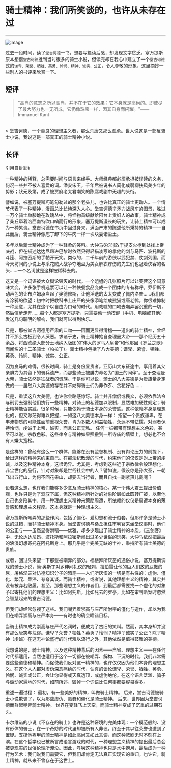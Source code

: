 ﻿# 骑士精神：我们所笑谈的，也许从未存在过


---   

![image](https://tvax4.sinaimg.cn/large/005Dd0fOly1g7ww28zen3j30fn09b0zd.jpg)

过去一段时间，读了`堂吉诃德`一书，想要写篇读后感，却发现文字贫乏。塞万提斯原本想借`堂吉诃德`批判当时很多的骑士小说，但读完却在我心中建立了一个`堂吉诃德`式的`谦卑、荣誉、牺牲、英勇、怜悯、精神、诚实、公正`，令人尊敬的形象，这里摘抄一些别人的书评来欣赏一下。  

## 短评  

> "高尚的意志之所以高尚，并不在于它的效果；它本身就是高尚的。即使尽了最大努力也一无所成，它仍像珠宝一样，因其自身而闪耀。"——Immanuel Kant

</br>
> 堂吉诃德，一个善良的理想主义者，那么荒唐又那么孤勇。世人说这是一部反骑士小说，我说这是一部真正的骑士精神小说。 

## 长评  

引用自`张佳玮` 

一种精神的稀释，总需要时间与语言来经手。大师经典都必须承担被误读的义务，何况一些并不被人喜爱的词。潘安宋玉，千年后被说书人简化成弱柳扶风美少年的剪影；状元及第，成了被贾府老太君嘲笑的陈腐戏剧中无趣的头衔。

譬如说，被塞万提斯巧笔勾勒过的那个老头儿，也许比真正的骑士更动人。一个情节代表了一种精神，漫画总比长诗深入人心。堂吉诃德举矛力战风车的图景，胜过一万个骑士单膝跪在玫瑰丛中，将怪物首级献给阳台上贵妇人的故事。骑士精神成了桑丘牵着洛西南特吹口哨而行的形象，塞万提斯漫长的玩笑，让骑士精神可以成为一种笑谈。堂吉诃德在书页中回过身来，满面严肃的陈述他所秉持的精神——自此而后，骑士精神像庖丁卸下的牛肉一样一块块委诸尘土。

多年以后骑士精神成为了一种轻柔的笑料。大仲马8岁时敢于提支火枪到处找上帝决战，但在描述达达尼昂进巴黎时依然只得轻描淡写的拿他的剑与马匹、波托斯的斗篷、阿拉密斯的手帕开玩笑。类似的，二千年前的游侠以武犯禁、仗剑列国，而今天坊间的小说上与采花贼大战争夺地盘为美女解衣疗伤的先生们也冠着侠客的名头……一个名词就是这样被稀释去的。

这又是一个词语被大众舆论毁灭的时代。一个姐姐的几张照片可以让芙蓉这个词意味大变，许多张手机选票可以让一种快餐食品变成一个团体的专有称呼。乔伊斯不动声色的让布卢姆承当起了奥德修斯，让他淫迭的太太变成了佩内洛普……我们都有涂鸦的欲望：初中时把教科书上庄严的头像添笔绘成熊猫或唐老鸭。你很难抑制一种恶意，尤其在这个以自由为口号的时代。用戏噱的口吻去嘲弄罢沉重的一切，然后信步走开……每个人都是塞万提斯，只需要动一动按键（手机、电脑或其他）发送几句聪明的解构，我们就可以得到快乐。

只是，那被堂吉诃德用严肃的口吻——因而更显得滑稽——道出的骑士精神，曾经并不那么古板到令人厌恶。求诸于史，骑士精神始自查理曼大帝——那个经历五十余战、将西欧绝大部分土地纳入版图的“伟大的罗马人皇帝”和他那因《罗兰之歌》而闻名的十二圣骑士（帕拉丁）。骑士精神包括了八大美德：谦卑、荣誉、牺牲、英勇、怜悯、精神、诚实、公正。

因为良马的难得，很长时间，骑士是身份显贵者。亚历山大东征途中，享用着其父亲腓力为其留下的骑兵遗产，而那些骑士被腓力命名为“国王的同伴”。至于查理曼大帝，骑士依然是征战者的贵族。于是你可以说，骑士的八大美德是为贵族量身定做的——虽然八大美德的存在并不妨碍骑士们为非作歹、贪花好色……

只是，重读这八大美德，也许你会略感惊讶。骑士并非僧侣或民众，必须依靠法令与刑罚去强制他们执行一些精神。对骑士的私德加以限制，显然难加硬性规定；骑士精神能否实践，很多时候，只能依赖于骑士本身的荣誉感。这种依赖本身是理想化的，但又渺茫得难以把握，一如这八大美德本身一样：
指望一个贵族谦卑，在丰沛物质的可能性面前重视荣誉，肯为多数人利益牺牲，永远不带怯懦，对弱者保持怜悯，虔诚于上帝，诚实，而且公正无私。
任何一桩都带有理想主义色彩，甚至可以说，宗教色彩。这些律令与精神如果照搬到一所寺庙的墙壁上，想必也不会有人嫌太宽松。


是这样的：曾经有这么一个群体，能够在没有监督机制、没有舆论压力的前提下，给出这样的精神来约束自己。在那法纪散漫的时代，约束他们的仅仅是对上帝的虔诚，以及这种精神本身。这很诡异。尤其是，考虑到这些近于宗教律令般理想化、非尘世化的品行，针对对象却是世俗社会中的人？譬如说，假设你是孙大圣，一朝飞出五行山，为何不回花果山，却要去当行者，而且自找一副紧箍儿戴呢？

设若这么想，也许我们能够多少念及骑士精神的核心。某一个伟大君王提出价值观，也许只是为了驾驭下属，但这种精神所针对的对象阶层如此圆转广被，以至他自己也身陷其中。用一种理想主义精神来策励周遭，所依赖的仅仅是周遭本身的荣誉感和理想主义程度。这本身就是一种理想主义。

塞万提斯所嘲弄的那些作风，包括了僵化、爱幻想和流于俗套，但那许多是骑士小说的过错，而非骑士精神本身。当堂吉诃德与桑丘担任审判官来坐堂议事时，他们的公正与——虽然显得滑稽——优雅，却多少现出了骑士精神的本质。《三剑客》中，无论达达尼昂、波托斯和阿拉密斯闹出过多少世俗的玩笑，大仲马依然把最后的浪漫幻想寄托在阿托斯身上。那几乎是个完美无缺的半神，秉持所有骑士美德的贵族。

或者，回过头来望一下那些被嘲弄的部分。福楼拜所厌恶的通俗小说，塞万提斯调戏的骑士小说，简·奥斯丁对乡绅间礼仪的轻刺，拉伯雷让他的巨人们放的屁撒的尿，屠格涅夫对彷徨知识分子的暗笔——人们所厌恨的一切是有共性的：虚伪、僵化、繁冗、呆滞、夸夸其谈。而骑士精神，或者说，其他理想主义的精神，其实并没有被弃若敝履。甚至，那些理想主义的作者们，到最后都需要找一个虚化的对象予以寄托他们的理想主义：比如阿托斯，比如死去的罗亭，比如在审判断案时忽然会智慧起来的堂吉诃德。

但我们却经常忽视了这些。我们嘲弄着崇高与庄严所附带的僵化与造作，却以为我们在嘲弄崇高与庄严本身——有时也的确会瞄错目标。


当骑士精神成为崇高与庄严代名词时，便成为了古旧的笑料。然而，其本身却并没有那么唐突与荒谬。谦卑？荣誉？牺牲？英勇？怜悯？精神？诚实？公正？除了精神（虔诚）在这无神论盛行的时代难以流行之外，其他依然是值得鼓舞的美德。


我想说的是，骑士精神，以及这种精神背后的因素——自省、理想主义——在任何时代都适用，当然也适用于这个一切都在被嘲弄、解构、下沉的时代。我们非常需要这些道德和精神。而促使我们反对这一精神的，也许仅仅因为他们本身的理想主义。在这个人人都对虚伪深恶痛绝的时代，认真的谈论谦卑、荣誉、牺牲、英勇、怜悯、诚实或公正，会让你显得或天真透顶，或虚伪绝伦。在这个语言泛滥、骗子与煽动家遍地的时代，如前所述，毁掉一个词语比任何事都要容易得多。


重述一遍过程：
最初，有一些美好的精神，叫做骑士精神。
后来，堂吉诃德被骑士小说欺骗了，以为那些虚伪、愚蠢和僵化是骑士精神。
后来，世界因为堂吉诃德而群起嘲弄骑士精神。
世界在变轻飞上天空，而骑士精神变成了沉重的过期石头。


卡尔维诺的小说《不存在的骑士》也许是这种窘境的完美体现：一个模范般的、没有形体的骑士，在一个奇妙的时代里却被所有人非议，终至于其以往荣誉也遭到了置疑。支撑他盔甲的骑士精神是如此高尚又如此乖谬，而这种悲剧无时不刻在上演。在这个哲学也已被断言成语言游戏的时代，一种理想主义精神的提出最后总会被更现实的世俗伦理所淹没。因此，呼唤这种精神也只是水中捞月，最后成为一种行为艺术：我们说我们需要它，但我们却肯定无法真正实现它的重归。也许它，骑士精神，就从来不曾存在于这世上。




